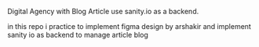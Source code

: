Digital Agency with Blog Article use sanity.io as a backend.

in this repo i practice to implement figma design by arshakir and implement sanity io as backend
to manage article blog
